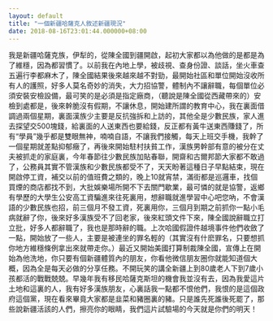 ```yaml
---
layout: default
title: "一個新疆哈薩克人敘述新疆現況"
date: 2018-08-16T23:01:44.000000+08:00
---
```


我是新疆哈薩克族，伊犁的，從陳全國到疆開啟，起初大家都以為他做的是都是為了維穩，因為都習慣了。以前我在內地上學，被歧視、查身份證、談話，坐火車查五遍行李都麻木了，陳全國結果後來越來越不對勁，最開始社區和單位開始沒收所有人的護照，好多人莫名奇妙的消失，大力招協警，體制內不讓辭職，每個單位必須安裝安檢設備，最可笑的是必須是指定廠商，（聽說是陳全國從西藏帶來的）安檢到處都是，後來幹脆沒有假期，不讓休息，開始建所謂的教育中心，我在裏面借調過兩個星期，裏面漢族少主要是反抗強拆和上訪的，其他全是少數民族，家人進去探望交500塊錢，給裏面的人送東西也要給錢，反正都有黃牛送東西賺錢了，所有“學員”幾乎都是雙眼無神，喃喃自語，不讓我們接觸，每天上班交手機，我幹了一個星期就差點抑郁癥了，再後來開始駐村扶貧工作，漢族男幹部有意的被分在丈夫被抓走的家庭裏，今年春節往少數民族加貼春聯，開齋和古爾邦節大家都不敢過了，公務員其實不管漢族和少數民族都受不了，天天盼著這種日子早點結束，現在開啟停工資，補交以前的值班費之類的，晚上10就宵禁，滿街都是巡邏車，找個買煙的商店都找不到，大批娛樂場所開不下去關門歇業，最可憐的就是協警，返鄉有學歷的大學生公安高工資騙進來往死裏用，想辭職就進學習中心吧您吶，不會漢語的少數民族也招，前三個月不發工資，死裏用你，三個月到期之前抓你一點小毛病就辭了你，後來好多漢族受不了回老家，後來紅頭文件下來，陳全國說辭職立打立批，好多人都辭職了，我也是那時辭的職。上次哈國假證件越境事件他們收斂了一點，開始放了一些人，主要是被連坐的罪名輕的（其實沒有什麽罪名，只要想抓你地方維穩條例拿出來就帶走你。）最近又開始美國打算制裁陳全國，宣傳上在開始為他洗地，你只要有個新疆體質內的朋友，你看他微信朋友圈你就能知道個大概，因為全是每天必做的分享任務。不開玩笑的講全新疆上到80歲老人下到7歲小孩都活的戰戰兢兢。早幾年我有移民哈薩克斯坦的機會我並沒有去，因為我愛這片土地和這裏的人，我有好多漢族朋友，心裏話我一點都不恨他們，我恨的是這個政府這個黨，現在看來畢竟大家都是韭菜和豬圈裏的豬。只是誰先死誰後死罷了，那些說新疆活該的人們，擦亮你的眼睛，我們這片試驗場的今天就是你們的明天！﻿

